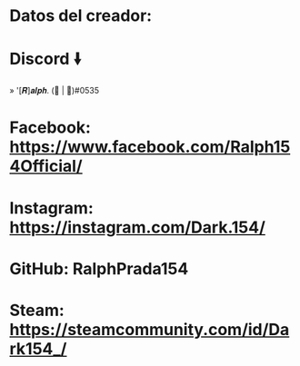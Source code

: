 
 # Datos del creador:
 #
 # Discord 🠛 
 » '[𝑹]𝒂𝒍𝒑𝒉. (🔪 | 👻)#0535
 #
 # Facebook: https://www.facebook.com/Ralph154Official/
 #
 # Instagram: https://instagram.com/Dark.154/
 #
 # GitHub: RalphPrada154
 #
 # Steam: https://steamcommunity.com/id/Dark154_/
 
 
